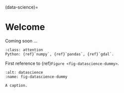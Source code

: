 (data-science)=
# Welcome

Coming soon ...

```{admonition} Requirements
:class: attention
Python: {ref}`numpy`, {ref}`pandas`, {ref}`gdal`.
```

First reference to {ref}`Figure <fig-datascience-dummy>`.

```{figure} ../img/datascience/dummy.jpg
:alt: datascience
:name: fig-datascience-dummy

A caption.
```
